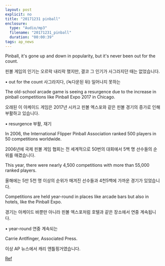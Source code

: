 ```yaml
---
layout: post
explicit: no
title: "20171231 pinball"
enclosure:
  type: "Audio/mp3"
  filename: "20171231_pinball"
  duration: "00:00:39"
tags: ap_news
---
```


Pinball, it's gone up and down in popularity, but it's never been out for the count.

핀볼 게임의 인기는 오르락 내리락 했지만, 결코 그 인기가 사그라지던 때는 없었습니다.

• out for the count 사그라지다, (녹다운된 뒤) 일어나지 못하는 







The old-school arcade game is seeing a resurgence due to the increase in pinball competitions like Pinball Expo 2017 in Chicago.

오래된 이 아케이드 게임은 2017년 시카고 핀볼 엑스포와 같은 핀볼 경기의 증가로 인해 부활하고 있습니다.

• resurgence 부활, 재기







In 2006, the International Flipper Pinball Association ranked 500 players in 50 competitions worldwide.

2006년에 국제 핀볼 게임 협회는 전 세계적으로 50번의 대회에서 5백 명 선수들의 순위를 매겼습니다.





This year, there were nearly 4,500 competitions with more than 55,000 ranked players.

올해에는 5만 5천 명 이상의 순위가 매겨진 선수들과 4천5백에 가까운 경기가 있었습니다.







Competitions are held year-round in places like arcade bars but also in hotels, like the Pinball Expo.

경기는 아케이드 바뿐만 아니라 핀볼 엑스포처럼 호텔과 같은 장소에서 연중 계속됩니다.

• year-round 연중 계속되는







Carrie Antlfinger, Associated Press.

이상 AP 뉴스에서 캐리 앤틀핑거였습니다.



[Ref](http://www.hackers.co.kr/?c=s_eng/eng_contents/I_others_APnews&iframe=&uid=5555)

